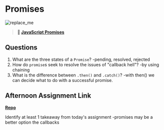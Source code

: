 # Promises

![replace_me](https://codeworks.blob.core.windows.net/public/assets/img/illustrations/placeholder.svg)

> **📖 [JavaScript Promises](https://codeworksacademy.com/fs-student-guide/resources/wk4/02-Promises)**

## Questions

1. What are the three states of a `Promise`?
-pending, resolved, rejected
2. How do `promise`s seek to resolve the issues of "callback hell"?
-by using chaining
3. What is the difference between `.then()` and `.catch()`?
-with then() we can decide what to do with a successful promise.
## Afternoon Assignment Link

**[Repo](https://github.com/rtuscany23/winter23_gregslist_async.git)**

Identify at least 1 takeaway from today's assignment
-promises may be a better option the callbacks
